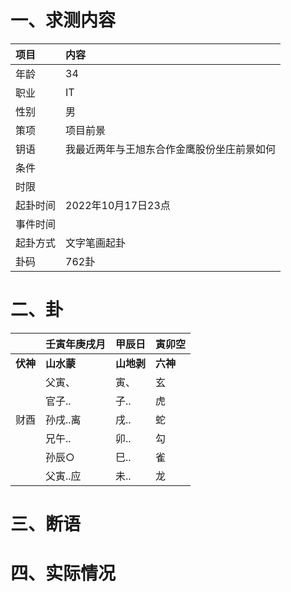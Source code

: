 # 一、求测内容
|项目|内容|
|:-|:-|
|年龄|34|
|职业|IT|
|性别|男|
|策项|项目前景|
|钥语|我最近两年与王旭东合作金鹰股份坐庄前景如何|
|条件||
|时限||
|起卦时间|2022年10月17日23点|
|事件时间||
|起卦方式|文字笔画起卦|
|卦码|762卦|

# 二、卦
||壬寅年庚戌月|甲辰日|寅卯空|
|:-|:-|:-|:-|
|**伏神**|**山水蒙**|**山地剥**|**六神**|
||父寅、|寅、|玄|
||官子..|子..|虎|
|财酉|孙戌..离|戌..|蛇|
||兄午..|卯..|勾|
||孙辰○|巳..|雀|
||父寅..应|未..|龙|


# 三、断语

# 四、实际情况